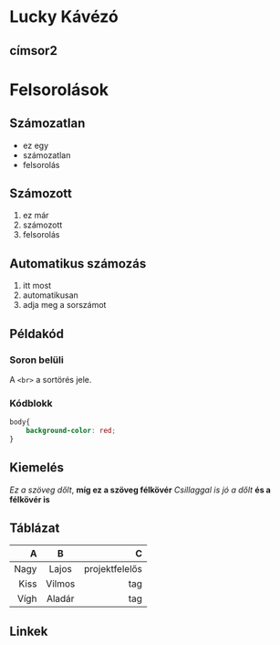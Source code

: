 # Lucky Kávézó

## címsor2

# Felsorolások

## Számozatlan

- ez egy
- számozatlan
- felsorolás

## Számozott

1. ez már
2. számozott
3. felsorolás

## Automatikus számozás

1. itt most
1. automatikusan
1. adja meg a sorszámot

## Példakód

### Soron belüli

A `<br>` a sortörés jele.

### Kódblokk

```css
body{
    background-color: red;
}
```
## Kiemelés

_Ez a szöveg dőlt_, __míg ez a szöveg félkövér__
*Csillaggal is jó a dőlt* **és a félkövér is**

## Táblázat

|A    |B          |C        |
|----:|:---------:|--------:|
|Nagy |Lajos      |projektfelelős|
|Kiss|Vilmos|tag|
|Vígh|Aladár|tag|

## Linkek

